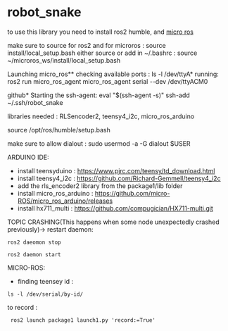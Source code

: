 # robot_snake

to use this library you need to install ros2 humble, and [micro ros](https://micro.ros.org/docs/tutorials/core/first_application_linux/)

make sure to source for ros2 and for microros : source install/local_setup.bash
either source or add in ~/.bashrc : source ~/microros_ws/install/local_setup.bash 

Launching micro_ros** checking available ports : ls -l /dev/ttyA* running: ros2 run micro_ros_agent micro_ros_agent serial --dev /dev/ttyACM0

github* Starting the ssh-agent: eval "$(ssh-agent -s)" ssh-add ~/.ssh/robot_snake

libraries needed : RLSencoder2, teensy4_i2c, micro_ros_arduino

source /opt/ros/humble/setup.bash

make sure to allow dialout : sudo usermod -a -G dialout $USER

ARDUINO IDE:
- install teensyduino : https://www.pjrc.com/teensy/td_download.html
- install teensy4_i2c : https://github.com/Richard-Gemmell/teensy4_i2c
- add the rls_encoder2 library from the package1/lib folder 
- install micro_ros_arduino : https://github.com/micro-ROS/micro_ros_arduino/releases
- install hx711_multi : https://github.com/compugician/HX711-multi.git

TOPIC CRASHING(This happens when some node unexpectedly crashed previously)-> 
restart daemon:
```
ros2 daeomon stop 

ros2 daemon start
```

MICRO-ROS:
 - finding teensey id : 
 ```
 ls -l /dev/serial/by-id/
 ```
 
 
 to record : 
 ```
  ros2 launch package1 launch1.py 'record:=True'
 ```
